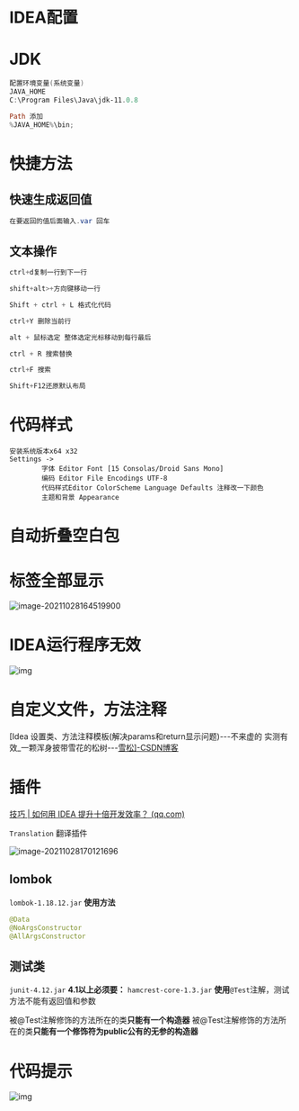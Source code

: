 # IDEA配置

# JDK

```PowerShell
配置环境变量(系统变量)
JAVA_HOME
C:\Program Files\Java\jdk-11.0.8

Path 添加
%JAVA_HOME%\bin;
```

# 快捷方法

## 快速生成返回值

```Java
在要返回的值后面输入.var 回车
```

## 文本操作

```Java
ctrl+d复制一行到下一行

shift+alt>+方向键移动一行

Shift + ctrl + L 格式化代码

ctrl+Y 删除当前行

alt + 鼠标选定 整体选定光标移动到每行最后

ctrl + R 搜索替换

ctrl+F 搜索

Shift+F12还原默认布局
```

# 代码样式

```text
安装系统版本x64 x32
Settings -> 
        字体 Editor Font [15 Consolas/Droid Sans Mono]
        编码 Editor File Encodings UTF-8
        代码样式Editor ColorScheme Language Defaults 注释改一下颜色
        主题和背景 Appearance
```

# 自动折叠空白包

# 标签全部显示

![image-20211028164519900](https://raw.githubusercontent.com/731016/imgSave/master/note_img202110281645031.png)

# IDEA运行程序无效

![img](https://cdn.nlark.com/yuque/0/2021/png/22266803/1627728716485-33b81d5b-83b9-4c34-8ce2-2abb9926d013.png)

# 自定义文件，方法注释

[Idea 设置类、方法注释模板(解决params和return显示问题)---不来虚的 实测有效_一颗浑身披带雪花的松树---[雪松\]-CSDN博客](https://blog.csdn.net/jianxia801/article/details/114022122)

# 插件

[技巧 | 如何用 IDEA 提升十倍开发效率？ (qq.com)](https://mp.weixin.qq.com/s?__biz=MzI1NDczNTAwMA==&mid=2247484184&idx=1&sn=1b064ad5e4d560ebf6f9a95cc0a10488&chksm=e9c1e4efdeb66df9e0e81e35af969ec5d31f463a3bc82ba61b7bf6d29585c8a549438dbe3dfe#rd)

`Translation` 翻译插件

![image-20211028170121696](https://raw.githubusercontent.com/731016/imgSave/master/note_img202110281701424.png)

## lombok

`lombok-1.18.12.jar` **使用方法**

```java
@Data
@NoArgsConstructor
@AllArgsConstructor
```

## 测试类

`junit-4.12.jar` **4.1以上必须要：** `hamcrest-core-1.3.jar` **使用**`@Test`注解，测试方法不能有返回值和参数 

被@Test注解修饰的方法所在的类**只能有一个构造器** 被@Test注解修饰的方法所在的类**只能有一个修饰符为public公有的无参的构造器**

# 代码提示

![img](https://cdn.nlark.com/yuque/0/2021/png/22266803/1631757727505-919b38ca-6183-4af4-91d9-27b14340257d.png)